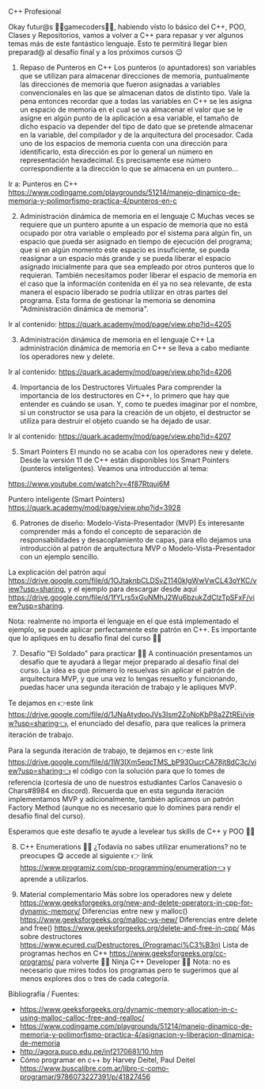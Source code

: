 C++ Profesional

Okay futur@s 🐱‍💻gamecoders🐱‍👤, habiendo visto lo básico del C++, POO, Clases y Repositorios, vamos a volver a C++ para repasar y ver algunos temas más de este fantástico lenguaje. Esto te permitirá llegar bien preparad@ al desafío final y a los próximos cursos 😉


1) Repaso de Punteros en C++
Los punteros (o apuntadores) son variables que se utilizan para almacenar direcciones de memoria, puntualmente las direcciones de memoria que fueron asignadas a variables convencionales en las que se almacenan datos de distinto tipo. Vale la pena entonces recordar que a todas las variables en C++ se les asigna un espacio de memoria en el cual se va almacenar el valor que se le asigne en algún punto de la aplicación a esa variable, el tamaño de dicho espacio va depender del tipo de dato que se pretende almacenar en la variable, del compilador y de la arquitectura del procesador. Cada uno de los espacios de memoria cuenta con una dirección para identificarlo, esta dirección es por lo general un número en representación hexadecimal. Es precisamente ese número correspondiente a la dirección lo que se almacena en un puntero...

Ir a: Punteros en C++ https://www.codingame.com/playgrounds/51214/manejo-dinamico-de-memoria-y-polimorfismo-practica-4/punteros-en-c


2) Administración dinámica de memoria en el lenguaje C
Muchas veces se requiere que un puntero apunte a un espacio de memoria que no está ocupado por otra variable o empleado por el sistema para algún fin, un espacio que pueda ser asignado en tiempo de ejecución del programa; que si en algún momento este espacio es insuficiente, se pueda reasignar a un espacio más grande y se pueda liberar el espacio asignado inicialmente para que sea empleado por otros punteros que lo requieran. También necesitamos poder liberar el espacio de memoria en el caso que la información contenida en él ya no sea relevante, de esta manera el espacio liberado se podría utilizar en otras partes del programa. Esta forma de gestionar la memoria se denomina "Administración dinámica de memoria".

Ir al contenido: https://quark.academy/mod/page/view.php?id=4205 


3) Administración dinámica de memoria en el lenguaje C++
La administración dinámica de memoria en C++ se lleva a cabo mediante los operadores new y delete.

Ir al contenido: https://quark.academy/mod/page/view.php?id=4206


4) Importancia de los Destructores Virtuales
Para comprender la importancia de los destructores en C++, lo primero que hay que entender es cuándo se usan. Y, como te puedes imaginar por el nombre, si un constructor se usa para la creación de un objeto, el destructor se utiliza para destruir el objeto cuando se ha dejado de usar.

Ir al contenido: https://quark.academy/mod/page/view.php?id=4207


5) Smart Pointers
El mundo no se acaba con los operadores new y delete. Desde la versión 11 de C++ están disponibles los Smart Pointers (punteros inteligentes). Veamos una introducción al tema:

https://www.youtube.com/watch?v=4f87Rtquj6M


Puntero inteligente (Smart Pointers) https://quark.academy/mod/page/view.php?id=3928


6) Patrones de diseño: Modelo-Vista-Presentador (MVP)
Es interesante comprender más a fondo el concepto de separación de responsabilidades y desacoplamiento de capas, para ello dejamos una introducción al patrón de arquitectura MVP o Modelo-Vista-Presentador con un ejemplo sencillo.

La explicación del patrón aquí https://drive.google.com/file/d/1OJtaknbCLDSvZ1140kIgWwVwCL43oYKC/view?usp=sharing, y el ejemplo para descargar desde aquí https://drive.google.com/file/d/1fYLrs5xGuNMhJ2Wu6bzukZdClzTpSFxF/view?usp=sharing.

Nota: realmente no importa el lenguaje en el que está implementado el ejemplo, se puede aplicar perfectamente este patrón en C++. Es importante que lo apliques en tu desafío final del curso 🐱‍💻


7) Desafío "El Soldado" para practicar 🤸‍♂️
A continuación presentamos un desafío que te ayudará a llegar mejor preparado al desafío final del curso. La idea es que primero lo resuelvas sin aplicar el patrón de arquitectura MVP, y que una vez lo tengas resuelto y funcionando, puedas hacer una segunda iteración de trabajo y le apliques MVP.

Te dejamos en 👉este link https://drive.google.com/file/d/1JNaAtydpoJVs3Ism2ZoNoKbP8a2ZtREi/view?usp=sharing👈, el enunciado del desafío, para que realices la primera iteración de trabajo.

Para la segunda iteración de trabajo, te dejamos en 👉este link https://drive.google.com/file/d/1W3IXm5eqcTMS_bP93OucrCA78jt8dC3c/view?usp=sharing👈 el código con la solución para que lo tomes de referencia (cortesía de uno de nuestros estudiantes Carlos Canavesio o Chars#8984 en discord). Recuerda que en esta segunda iteración implementamos MVP y adicionalmente, también aplicamos un patrón Factory Method (aunque no es necesario que lo domines para rendir el desafío final del curso).

Esperamos que este desafío te ayude a levelear tus skills de C++ y POO 🐱‍🐉


8) C++ Enumerations 🤸‍♀️
¿Todavía no sabes utilizar enumerations? no te preocupes 😋 accede al siguiente 👉 link https://www.programiz.com/cpp-programming/enumeration👈 y aprende a utilizarlos.


9) Material complementario
Más sobre los operadores new y delete https://www.geeksforgeeks.org/new-and-delete-operators-in-cpp-for-dynamic-memory/
Diferencias entre new y malloc() https://www.geeksforgeeks.org/malloc-vs-new/
Diferencias entre delete and free() https://www.geeksforgeeks.org/delete-and-free-in-cpp/
Más sobre destructores https://www.ecured.cu/Destructores_(Programaci%C3%B3n)
Lista de programas hechos en C++ https://www.geeksforgeeks.org/cc-programs/ para volverte 🐱‍👤 Ninja C++ Developer 🐱‍👓
Nota: no es necesario que mires todos los programas pero te sugerimos que al menos explores dos o tres de cada categoría.


Bibliografía / Fuentes:
- https://www.geeksforgeeks.org/dynamic-memory-allocation-in-c-using-malloc-calloc-free-and-realloc/
- https://www.codingame.com/playgrounds/51214/manejo-dinamico-de-memoria-y-polimorfismo-practica-4/asignacion-y-liberacion-dinamica-de-memoria
- http://agora.pucp.edu.pe/inf2170681/10.htm
- Cómo programar en c++ by Harvey Deitel, Paul Deitel https://www.buscalibre.com.ar/libro-c-como-programar/9786073227391/p/41827456